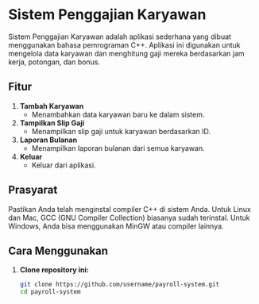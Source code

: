 # Sistem Penggajian Karyawan

Sistem Penggajian Karyawan adalah aplikasi sederhana yang dibuat menggunakan bahasa pemrograman C++. Aplikasi ini digunakan untuk mengelola data karyawan dan menghitung gaji mereka berdasarkan jam kerja, potongan, dan bonus.

## Fitur

1. **Tambah Karyawan**
   - Menambahkan data karyawan baru ke dalam sistem.
2. **Tampilkan Slip Gaji**
   - Menampilkan slip gaji untuk karyawan berdasarkan ID.
3. **Laporan Bulanan**
   - Menampilkan laporan bulanan dari semua karyawan.
4. **Keluar**
   - Keluar dari aplikasi.

## Prasyarat

Pastikan Anda telah menginstal compiler C++ di sistem Anda. Untuk Linux dan Mac, GCC (GNU Compiler Collection) biasanya sudah terinstal. Untuk Windows, Anda bisa menggunakan MinGW atau compiler lainnya.

## Cara Menggunakan

1. **Clone repository ini:**
   ```sh
   git clone https://github.com/username/payroll-system.git
   cd payroll-system
